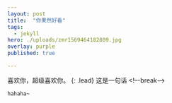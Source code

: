 ```yaml
---
layout: post
title:  "你果然好看"
tags:
  - jekyll
hero: ./uploads/zmr1569464182809.jpg
overlay: purple
published: true

---
```

喜欢你，超级喜欢你。
{: .lead}
这是一句话
<!–-break-–>

~~~
hahaha~
~~~
